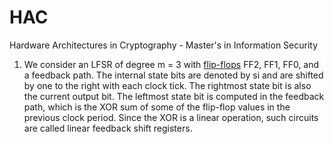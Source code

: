 # HAC
Hardware Architectures in Cryptography - Master's in Information Security

1. We consider an LFSR of degree m = 3 with [flip-flops](https://www.tutorialspoint.com/digital_circuits/digital_circuits_flip_flops.htm)
FF2, FF1, FF0, and a feedback path. The internal state bits are
denoted by si and are shifted by one to the right with each clock tick. The rightmost
state bit is also the current output bit. The leftmost state bit is computed in the
feedback path, which is the XOR sum of some of the flip-flop values in the previous
clock period. Since the XOR is a linear operation, such circuits are called linear
feedback shift registers. 
